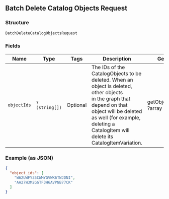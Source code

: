 ## Batch Delete Catalog Objects Request

### Structure

`BatchDeleteCatalogObjectsRequest`

### Fields

| Name | Type | Tags | Description | Getter | Setter |
|  --- | --- | --- | --- | --- | --- |
| `objectIds` | `?(string[])` | Optional | The IDs of the CatalogObjects to be deleted. When an object is deleted, other objects<br>in the graph that depend on that object will be deleted as well (for example, deleting a<br>CatalogItem will delete its CatalogItemVariation. | getObjectIds(): ?array | setObjectIds(?array objectIds): void |

### Example (as JSON)

```json
{
  "object_ids": [
    "W62UWFY35CWMYGVWK6TWJDNI",
    "AA27W3M2GGTF3H6AVPNB77CK"
  ]
}
```

